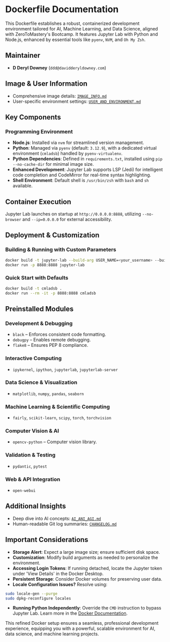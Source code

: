 # Dockerfile Documentation

This Dockerfile establishes a robust, containerized development environment tailored for AI, Machine Learning, and Data Science, aligned with ZeroToMastery's Bootcamp. It features Jupyter Lab with Python and Node.js, enhanced by essential tools like `pyenv`, `NVM`, and `Oh My Zsh`.

## Maintainer

* **D Deryl Downey** (`ddd@davidderyldowney.com`)

## Image & User Information

* Comprehensive image details: [`IMAGE_INFO.md`](IMAGE_INFO.md)
* User-specific environment settings: [`USER_AND_ENVIRONMENT.md`](USER_AND_ENVIRONMENT.md)

## Key Components

### **Programming Environment**

* **Node.js**: Installed via `nvm` for streamlined version management.
* **Python**: Managed via `pyenv` (default: `3.12.9`), with a dedicated virtual environment (`cmladsb`) handled by `pyenv-virtualenv`.
* **Python Dependencies**: Defined in `requirements.txt`, installed using `pip --no-cache-dir` for minimal image size.
* **Enhanced Development**: Jupyter Lab supports LSP (Jedi) for intelligent code completion and CodeMirror for real-time syntax highlighting.
* **Shell Environment**: Default shell is `/usr/bin/zsh` with `bash` and `sh` available.

## Container Execution

Jupyter Lab launches on startup at `http://0.0.0.0:8888`, utilizing `--no-browser` and `--ip=0.0.0.0` for external accessibility.

## Deployment & Customization

### **Building & Running with Custom Parameters**

```bash
docker build -t jupyter-lab --build-arg USER_NAME=<your_username> --build-arg UID=<your_uid> --build-arg GID=<your_gid> --build-arg LOCALE=<your_locale> --build-arg PYTHON_VERSION=<your_python_version> --build-arg VENV_NAME=<your_venv_name> .
docker run -p 8888:8888 jupyter-lab
```

### **Quick Start with Defaults**

```bash
docker build -t cmladsb .
docker run --rm -it -p 8888:8888 cmladsb
```

## Preinstalled Modules

### **Development & Debugging**

* `black` – Enforces consistent code formatting.
* `debugpy` – Enables remote debugging.
* `flake8` – Ensures PEP 8 compliance.

### **Interactive Computing**

* `ipykernel`,  `ipython`,  `jupyterlab`,  `jupyterlab-server`

### **Data Science & Visualization**

* `matplotlib`,  `numpy`,  `pandas`,  `seaborn`

### **Machine Learning & Scientific Computing**

* `fairly`,  `scikit-learn`,  `scipy`,  `torch`,  `torchvision`

### **Computer Vision & AI**

* `opencv-python` – Computer vision library.

### **Validation & Testing**

* `pydantic`,  `pytest`

### **Web & API Integration**

* `open-webui`

## Additional Insights

* Deep dive into AI concepts: [`AI_ANI_AGI.md`](AI_ANI_AGI.md)
* Human-readable Git log summaries: [`CHANGELOG.md`](CHANGELOG.md)

## Important Considerations

* **Storage Alert**: Expect a large image size; ensure sufficient disk space.
* **Customization**: Modify build arguments as needed to personalize the environment.
* **Accessing Login Tokens**: If running detached, locate the Jupyter token under 'View Details' in the Docker Desktop.
* **Persistent Storage**: Consider Docker volumes for preserving user data.
* **Locale Configuration Issues?** Resolve using:

```bash
sudo locale-gen --purge
sudo dpkg-reconfigure locales
```

* **Running Python Independently**: Override the `CMD` instruction to bypass Jupyter Lab. Learn more in the [Docker Documentation](https://docs.docker.com/get-started/docker-concepts/running-containers/overriding-container-defaults/).

This refined Docker setup ensures a seamless, professional development experience, equipping you with a powerful, scalable environment for AI, data science, and machine learning projects.
